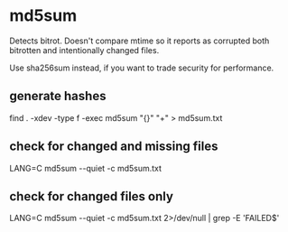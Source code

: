 
# md5sum

Detects bitrot. Doesn't compare mtime so it reports as corrupted both bitrotten and intentionally changed files.

Use sha256sum instead, if you want to trade security for performance.

## generate hashes

find . -xdev -type f -exec md5sum "{}" "+" > md5sum.txt

## check for changed and missing files

LANG=C md5sum --quiet -c md5sum.txt

## check for changed files only

LANG=C md5sum --quiet -c md5sum.txt 2>/dev/null | grep -E 'FAILED$'


